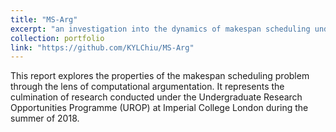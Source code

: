 ```yaml
---
title: "MS-Arg"
excerpt: "an investigation into the dynamics of makespan scheduling under argumentation."
collection: portfolio
link: "https://github.com/KYLChiu/MS-Arg"
---
```


This report explores the properties of the makespan scheduling problem through the lens of computational argumentation. It represents the culmination of research conducted under the Undergraduate Research Opportunities Programme (UROP) at Imperial College London during the summer of 2018.
